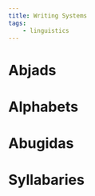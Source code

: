 ```yaml
---
title: Writing Systems
tags:
    - linguistics
---
```


# Abjads

# Alphabets

# Abugidas

# Syllabaries

